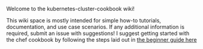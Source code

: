Welcome to the kubernetes-cluster-cookbook wiki!

This wiki space is mostly intended for simple how-to tutorials, documentation, and use case scenarios. If any additional information is required, submit an issue with suggestions! I suggest getting started with the chef cookbook by following the steps laid out in [the beginner guide here](https://github.com/bloomberg/kubernetes-cluster-cookbook/wiki/Beginners-Guide)
